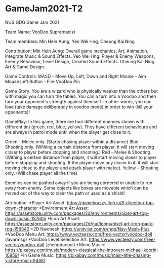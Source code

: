 # GameJam2021-T2

NUS GDG Game Jam 2021

Team Name: VooDoo Supremacist

Team members: Min Hein Aung, Yeo Wei Hng, Cheung Kai Ning

Contribution:
Min Hein Aung: Overall game mechanics, Art, Animation, Integrate Music & Sound Effects.
Yeo Wei Hng: Player & Enemy Weapons, Enemy Behaviour, Level Design, Created Sound Effects.
Cheung Kai Ning: Art & Game Design.

Game Controls: 
WASD - Move Up, Left, Down and Right
Mouse - Aim
Mouse Left Button - Fire VooDoo Pin

Game Story:
You are a wizard who is physically weaker than the others but with magic you can turn the tables. 
You can a turn into a Voodoo and then turn your opponent's strength against themself. In other words, 
you can lose (take damage deliberately in voodoo mode) in order to win (kill your opponents)!

GamePlay: 
In this game, there are four different enemies shown with different tint (green, red, blue, yellow). 
They have different behaviours and are always in patrol mode until when the player get close to it. 

Green - Melee only. (Starts chasing player within a distance)
Blue - Shooting only. (Withing a certain distance from player, it will start moving closer to player 
	before stopping and shooting.)
Red - Melee & Shooting. (Withing a certain distance from player, it will start moving closer to player 
	before stopping and shooting. If the player move any closer to it, it will start moving close to the 
	player and attack player with melee).
Yellow - Shooting only. (Will chase player all the time).

Enemies can be pushed away if you are being cornered or unable to run away from enemy. Some objects like boxes 
are movable which can be moved out of the way to clear the path or used as a shield!

Attribution:
*Player Art Asset: https://gamekrazzy.itch.io/8-direction-top-down-character
*Environment Art Asset: https://assetstore.unity.com/packages/2d/environments/pixel-art-top-down-basic-187605
*Icon Art Asset: https://assetstore.unity.com/packages/2d/gui/icons/pixel-art-icon-pack-rpg-158343
*2D Navmesh: https://unitylist.com/p/hqq/Nav-Mesh-Plus
*VooDoo Menu Art: https://www.vecteezy.com/free-vector/voodoo-doll (lavarmsg)
*VooDoo Level Selection Art: https://www.vecteezy.com/free-vector/voodoo-doll (zhengdacool)
*Menu Music: https://pixabay.com/music/modern-classical-the-introvert-michael-kobrin-10959/
*In Game Music: https://pixabay.com/music/main-title-chasing-victory-main-9448/
